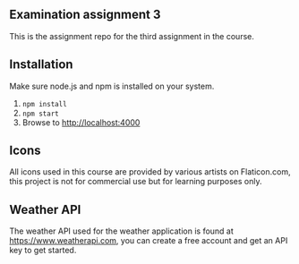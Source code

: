 ## Examination assignment 3
This is the assignment repo for the third assignment in the course. 

## Installation
Make sure node.js and npm is installed on your system.

1. `npm install`
2. `npm start`
3. Browse to [http://localhost:4000](http://localhost:4000)

## Icons
All icons used in this course are provided by various artists on Flaticon.com, this project is not  for commercial use but for learning purposes only.

## Weather API
The weather API used for the weather application is found at https://www.weatherapi.com, you can create a free account and get an API key to get started.